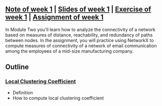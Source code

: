 ## [Note of week 1](notes) | [Slides of week 1](slides) | [Exercise of week 1](exercises) | [Assignment of week 1](assignment)

In Module Two you'll learn how to analyze the connectivity of a network 
based on measures of distance, reachability, and redundancy of paths 
between nodes. In the assignment, you will practice using NetworkX to 
compute measures of connectivity of a network of email communication among 
the employees of a mid-size manufacturing company.

## Outline
### [Local Clustering Coefficient](notes/1_Clustering_Coefficient.md)
- Definition
- How to compute local clustering coefficient
